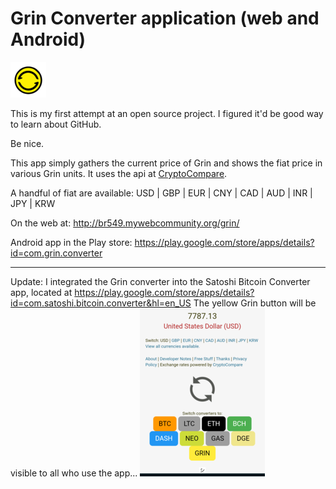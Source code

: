# Grin Converter application (web and Android)
![Grin Converter Logo](icon.png)

This is my first attempt at an open source project. I figured it'd be good way to learn about GitHub.

Be nice.

This app simply gathers the current price of Grin and shows the fiat price in various Grin units. It uses the api at <a href="https://www.cryptocompare.com/coins/grin/overview">CryptoCompare</a>.

A handful of fiat are available: USD | GBP | EUR | CNY | CAD | AUD | INR | JPY | KRW 

On the web at: http://br549.mywebcommunity.org/grin/

Android app in the Play store: https://play.google.com/store/apps/details?id=com.grin.converter

<hr>

Update: I integrated the Grin converter into the Satoshi Bitcoin Converter app, located at https://play.google.com/store/apps/details?id=com.satoshi.bitcoin.converter&hl=en_US
The yellow Grin button will be visible to all who use the app...
![Grin yellow button](img/grin_yellow_button.png)
